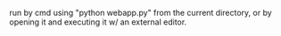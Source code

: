 run by cmd using "python webapp.py" from the current directory, or by opening it and executing it w/ an external editor.